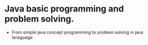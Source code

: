 # Java basic programming and problem solving.
- From simple java concept programming to problem solving in java lanaguage
